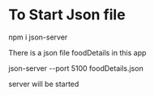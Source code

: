 # To Start Json file

  npm i json-server 

  There is a json file foodDetails in this app

  json-server --port 5100 foodDetails.json

  server will be started